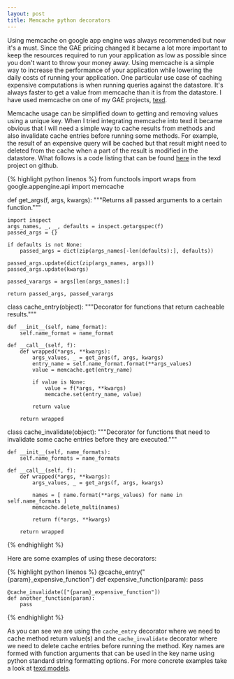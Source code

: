 ```yaml
---
layout: post
title: Memcache python decorators
---
```


Using memcache on google app engine was always recommended but now it's a must. Since the GAE pricing changed it became a lot more important to keep the resources required to run your application as low as possible since you don't want to throw your money away. Using memcache is a simple way to increase the performance of your application while lowering the daily costs of running your application. One particular use case of caching expensive computations is when running queries against the datastore. It's always faster to get a value from memcache than it is from the datastore. I have used memcache on one of my GAE projects, [texd][0].
<!-- more start -->
Memcache usage can be simplified down to getting and removing values using a unique key. When I tried integrating memcache into texd it became obvious that I will need a simple way to cache results from methods and also invalidate cache entries before running some methods. For example, the result of an expensive query will be cached but that result might need to deleted from the cache when a part of the result is modified in the datastore. What follows is a code listing that can be found [here][1] in the texd project on github.



{% highlight python linenos %}
from functools import wraps
from google.appengine.api import memcache

def get_args(f, args, kwargs):
    """Returns all passed arguments to a certain function."""
    
    import inspect
    args_names, _, _, defaults = inspect.getargspec(f)
    passed_args = {}
        
    if defaults is not None:
        passed_args = dict(zip(args_names[-len(defaults):], defaults))

    passed_args.update(dict(zip(args_names, args)))
    passed_args.update(kwargs)

    passed_varargs = args[len(args_names):]

    return passed_args, passed_varargs
    
    
class cache_entry(object):
    """Decorator for functions that return cacheable results."""
    
    def __init__(self, name_format):
        self.name_format = name_format

    def __call__(self, f):
        def wrapped(*args, **kwargs):
            args_values, _ = get_args(f, args, kwargs)
            entry_name = self.name_format.format(**args_values)
            value = memcache.get(entry_name)
            
            if value is None:
                value = f(*args, **kwargs)
                memcache.set(entry_name, value)

            return value

        return wrapped

class cache_invalidate(object):
    """Decorator for functions that need to invalidate some cache
    entries before they are executed."""
    
    def __init__(self, name_formats):
        self.name_formats = name_formats

    def __call__(self, f):
        def wrapped(*args, **kwargs):
            args_values, _ = get_args(f, args, kwargs)

            names = [ name.format(**args_values) for name in self.name_formats ]
            memcache.delete_multi(names)

            return f(*args, **kwargs)

        return wrapped
{% endhighlight %}

Here are some examples of using these decorators:

{% highlight python linenos %}
    @cache_entry("{param}_expensive_function")
    def expensive_function(param):
        pass
    
    @cache_invalidate(["{param}_expensive_function"])
    def another_function(param):
        pass
{% endhighlight %}

As you can see we are using the `cache_entry` decorator where we need to cache method return value(s) and the `cache_invalidate` decorator where we need to delete cache entries before running the method. Key names are formed with function arguments that can be used in the key name using python standard string formatting options. For more concrete examples take a look at [texd models][2].

<!-- more end -->

 [0]: https://texd-app.appspot.com
 [1]: https://github.com/amir-hadzic/texd/blob/master/cache/decorators.py
 [2]: https://github.com/amir-hadzic/texd/tree/master/models
